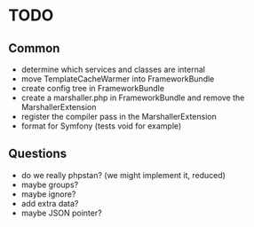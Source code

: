 # TODO

## Common
- determine which services and classes are internal
- move TemplateCacheWarmer into FrameworkBundle
- create config tree in FrameworkBundle
- create a marshaller.php in FrameworkBundle and remove the MarshallerExtension
- register the compiler pass in the MarshallerExtension
- format for Symfony (tests void for example)

## Questions
- do we really phpstan? (we might implement it, reduced)
- maybe groups?
- maybe ignore?
- add extra data?
- maybe JSON pointer?
